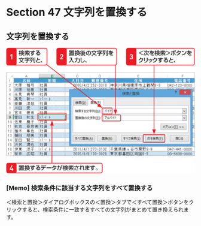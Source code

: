 # Section 47 文字列を置換する

## 文字列を置換する

![](001.png)

### [Memo] 検索条件に該当する文字列をすべて置換する

＜検索と置換＞ダイアログボックスの＜置換＞タブで＜すべて置換＞ボタンをクリックすると、検索条件に一致するすべての文字列がまとめて置き換えられます。

